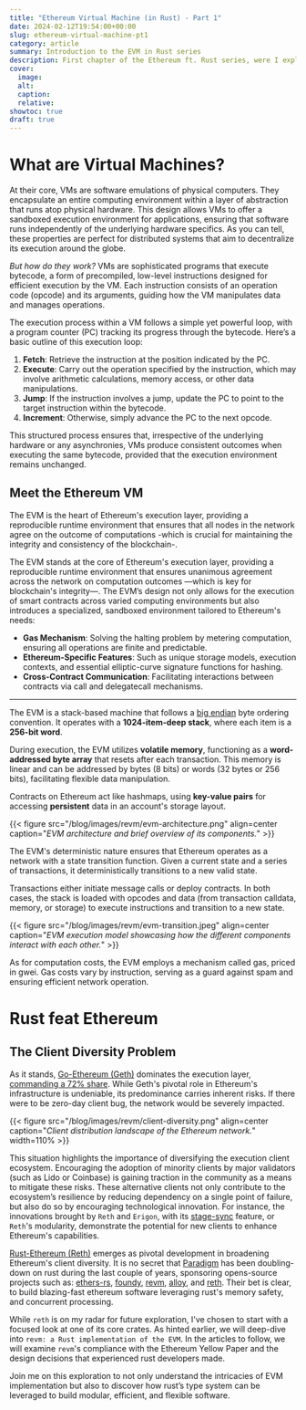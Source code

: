 ```yaml
---
title: "Ethereum Virtual Machine (in Rust) - Part 1"
date: 2024-02-12T19:54:00+00:00
slug: ethereum-virtual-machine-pt1
category: article 
summary: Introduction to the EVM in Rust series
description: First chapter of the Ethereum ft. Rust series, were I explore the implementation of the EVM.
cover:
  image:
  alt:
  caption: 
  relative:
showtoc: true
draft: true
---
```


# What are Virtual Machines?
At their core, VMs are software emulations of physical computers. They encapsulate an entire computing environment within a layer of abstraction that runs atop physical hardware. This design allows VMs to offer a sandboxed execution environment for applications, ensuring that software runs independently of the underlying hardware specifics. As you can tell, these properties are perfect for distributed systems that aim to decentralize its execution around the globe.

*But how do they work?* VMs are sophisticated programs that execute bytecode, a form of precompiled, low-level instructions designed for efficient execution by the VM. Each instruction consists of an operation code (opcode) and its arguments, guiding how the VM manipulates data and manages operations.

The execution process within a VM follows a simple yet powerful loop, with a program counter (PC) tracking its progress through the bytecode. Here’s a basic outline of this execution loop:

1. **Fetch**: Retrieve the instruction at the position indicated by the PC.
2. **Execute**: Carry out the operation specified by the instruction, which may involve arithmetic calculations, memory access, or other data manipulations.
3. **Jump**: If the instruction involves a jump, update the PC to point to the target instruction within the bytecode.
4. **Increment**: Otherwise, simply advance the PC to the next opcode.

This structured process ensures that, irrespective of the underlying hardware or any asynchronies, VMs produce consistent outcomes when executing the same bytecode, provided that the execution environment remains unchanged.

## Meet the Ethereum VM
The EVM is the heart of Ethereum's execution layer, providing a reproducible runtime environment that ensures that all nodes in the network agree on the outcome of computations -which is crucial for maintaining the integrity and consistency of the blockchain-.

The EVM stands at the core of Ethereum's execution layer, providing a reproducible runtime environment that ensures unanimous agreement across the network on computation outcomes —which is key for blockchain's integrity—.
The EVM’s design not only allows for the execution of smart contracts across varied computing environments but also introduces a specialized, sandboxed environment tailored to Ethereum's needs:
- **Gas Mechanism**: Solving the halting problem by metering computation, ensuring all operations are finite and predictable.
- **Ethereum-Specific Features**: Such as unique storage models, execution contexts, and essential elliptic-curve signature functions for hashing.
- **Cross-Contract Communication**: Facilitating interactions between contracts via call and delegatecall mechanisms.

---

The EVM is a stack-based machine that follows a [big endian](https://developer.mozilla.org/en-US/docs/Glossary/Endianness) byte ordering convention. It operates with a **1024-item-deep stack**, where each item is a **256-bit word**.

During execution, the EVM utilizes **volatile memory**, functioning as a **word-addressed byte array** that resets after each transaction. This memory is linear and can be addressed by bytes (8 bits) or words (32 bytes or 256 bits), facilitating flexible data manipulation.

Contracts on Ethereum act like hashmaps, using **key-value pairs** for accessing **persistent** data in an account's storage layout.

{{< figure src="/blog/images/revm/evm-architecture.png" align=center caption="_EVM architecture and brief overview of its components._" >}}

The EVM's deterministic nature ensures that Ethereum operates as a network with a state transition function. Given a current state and a series of transactions, it deterministically transitions to a new valid state.

Transactions either initiate message calls or deploy contracts. In both cases, the stack is loaded with opcodes and data (from transaction calldata, memory, or storage) to execute instructions and transition to a new state.

{{< figure src="/blog/images/revm/evm-transition.jpeg" align=center caption="_EVM execution model showcasing how the different components interact with each other._" >}}

As for computation costs, the EVM employs a mechanism called gas, priced in gwei. Gas costs vary by instruction, serving as a guard against spam and ensuring efficient network operation.

# Rust feat Ethereum

## The Client Diversity Problem

As it stands, [Go-Ethereum (Geth)](https://github.com/ethereum/go-ethereum) dominates the execution layer, [commanding a 72% share](https://clientdiversity.org/#distribution). While Geth's pivotal role in Ethereum's infrastructure is undeniable, its predominance carries inherent risks. If there were to be zero-day client bug, the network would be severely impacted.

{{< figure src="/blog/images/revm/client-diversity.png" align=center caption="_Client distribution landscape of the Ethereum network._" width=110% >}}

This situation highlights the importance of diversifying the execution client ecosystem. Encouraging the adoption of minority clients by major validators (such as Lido or Coinbase) is gaining traction in the community as a means to mitigate these risks. These alternative clients not only contribute to the ecosystem’s resilience by reducing dependency on a single point of failure, but also do so by encouraging technological innovation. For instance, the innovations brought by `Reth` and `Erigon`, with its [stage-sync](https://erigon.substack.com/p/erigon-stage-sync-and-control-flows) feature, or `Reth`'s modularity, demonstrate the potential for new clients to enhance Ethereum's capabilities.

[Rust-Ethereum (Reth)](https://github.com/paradigmxyz/reth/tree/main) emerges as pivotal development in broadening Ethereum's client diversity. It is no secret that [Paradigm](https://www.paradigm.xyz/oss) has been doubling-down on rust during the last couple of years, sponsoring opens-source projects such as: [ethers-rs](https://github.com/gakonst/ethers-rs), [foundy](https://github.com/foundry-rs/foundry), [revm](https://github.com/bluealloy/revm), [alloy](https://github.com/alloy-rs/alloy), and [reth](https://github.com/paradigmxyz/reth/tree/main). Their bet is clear, to build blazing-fast ethereum software leveraging rust's memory safety, and concurrent processing.

While `reth` is on my radar for future exploration, I've chosen to start with a focused look at one of its core crates. As hinted earlier, we will deep-dive into `revm: a Rust implementation of the EVM`. In the articles to follow, we will examine `revm`'s compliance with the Ethereum Yellow Paper and the design decisions that experienced rust developers made.

Join me on this exploration to not only understand the intricacies of EVM implementation but also to discover how rust’s type system can be leveraged to build modular, efficient, and flexible software.
